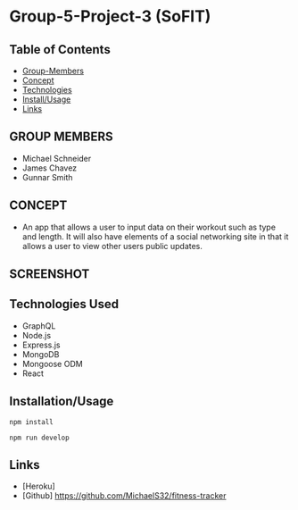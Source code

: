 # Group-5-Project-3 (SoFIT)
## Table of Contents
- [Group-Members](#group-members)
- [Concept](#concept)
- [Technologies](#technologies-used)
- [Install/Usage](#installationusage)
- [Links](#links)

## GROUP MEMBERS

- Michael Schneider
- James Chavez
- Gunnar Smith

## CONCEPT

- An app that allows a user to input data on their workout such as type and length. It will also have elements of a social networking site in that it allows a user to view other users public updates.

## SCREENSHOT



## Technologies Used
- GraphQL
- Node.js
- Express.js
- MongoDB
- Mongoose ODM
- React

## Installation/Usage

```
npm install
```

```
npm run develop
```

## Links

- [Heroku] 
- [Github] https://github.com/MichaelS32/fitness-tracker
